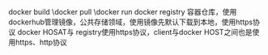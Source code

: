 docker build \docker pull \docker run 
docker registry
容器仓库，使用dockerhub管理镜像，公共存储领域，使用镜像先默认下载到本地，使用https协议
docker HOSAT与 registry使用https协议，client与docker HOST之间也是使用https、http协议
